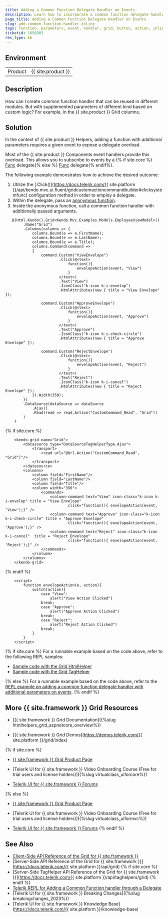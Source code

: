 ```yaml
---
title: Adding a Common Function Delegate Handler on Events
description: Learn how to incorporate a common function delegate handler.
page_title: Adding a Common Function Delegate Handler on Events
slug: add-common-function-handler-inline
tags: function, parameters, event, handler, grid, button, action, inline, template, delegate, telerik, core, mvc
ticketid: 1656801
res_type: kb
---
```


## Environment
<table>
	<tbody>
		<tr>
			<td>Product</td>
			<td>{{ site.product }}</td>
		</tr>
	</tbody>
</table>

## Description
How can I create common function handler that can be reused in different modules. But with supplemented parameters of different kind based on custom logic? For example, in the {{ site.product }} Grid columns.

## Solution

In the context of {{ site.product }} Helpers, adding a function with additional parameters requires a given event to expose a delegate overload. 

Most of the {{ site.product }} Components event handlers provide this overload. This allows you to subscribe to events by a {% if site.core %} [Func<TResult>](https://learn.microsoft.com/en-us/dotnet/api/system.func-1?view=net-8.0) delegate{% else %} [Func<TResult>](https://learn.microsoft.com/en-us/dotnet/api/system.func-2?view=netframework-4.7.2) delegate{% endif%}.

The following example demonstrates how to achieve the desired outcome:

1. Utilize the [.Click()](https://docs.telerik.com/{{ site.platform }}/api/kendo.mvc.ui.fluent/gridcustomactioncommandbuilder#clicksystemfunc) configuration method in order to employ a delegate.
1. Within the delegate, pass an [anonymous function](https://www.geeksforgeeks.org/javascript-anonymous-functions/).
1. Inside the anonymous function, call a common function handler with additionally passed arguments.

```HtmlHelper
   @(Html.Kendo().Grid<Kendo.Mvc.Examples.Models.EmployeeViewModel>()
        .Name("Grid")
        .Columns(columns => {
            columns.Bound(e => e.FirstName);
            columns.Bound(e => e.LastName);
            columns.Bound(e => e.Title);
            columns.Command(command =>
            {
                command.Custom("ViewEnvelope")
                        .Click(@<text>
                            function(){
                                envelopeAction(event, "View")
                            }
                        </text>)
                        .Text("View")
                        .IconClass("k-icon k-i-envelop")
                        .HtmlAttributes(new { title = "View Envelope" });
                
                command.Custom("ApproveEnvelope")
                        .Click(@<text>
                            function(){
                                envelopeAction(event, "Approve")
                            }
                        </text>)
                        .Text("Approve")
                        .IconClass("k-icon k-i-check-circle")
                        .HtmlAttributes(new { title = "Approve Envelope" });
                
                command.Custom("RejectEnvelope")
                        .Click(@<text>
                            function(){
                                envelopeAction(event, "Reject")
                            }
                        </text>)
                        .Text("Reject")
                        .IconClass("k-icon k-i-cancel")
                        .HtmlAttributes(new { title = "Reject Envelope" });
            }).Width(350);
        })
        .DataSource(dataSource => dataSource
            .Ajax()
            .Read(read => read.Action("CustomCommand_Read", "Grid"))
        )
    )
```
 {% if site.core %}
```TagHelper
	<kendo-grid name="Grid">
        <datasource type="DataSourceTagHelperType.Ajax">
            <transport>
                <read url="@Url.Action("CustomCommand_Read", "Grid")"/>
            </transport>
        </datasource>
        <columns>
            <column field="FirstName"/>
            <column field="LastName"/>
            <column field="Title"/>
            <column width="350">
                <commands>
                    <column-command text="View" icon-class="k-icon k-i-envelop" title = "View Envelope"
                            click="function(){ envelopeAction(event, 'View');}" />
                    <column-command text="Approve" icon-class="k-icon k-i-check-circle" title = "Approve Envelope"
                            click="function(){ envelopeAction(event, 'Approve');}" />
                    <column-command text="Reject" icon-class="k-icon k-i-cancel"  title = "Reject Envelope"
                            click="function(){ envelopeAction(event, 'Reject');}" />
                </commands>
            </column>
        </columns>
    </kendo-grid>
```
 {% endif %}

```JS script.js
    <script>
        function envelopeAction(e, action){
            switch(action){
                case "View":
                    alert("View Action Clicked")
                break;
                case "Approve":
                    alert("Approve Action Clicked")
                break;
                case "Reject":
                    alert("Reject Action Clicked")
                break;
            }
        }    
    </script>
```

{% if site.core %}
For a runnable example based on the code above, refer to the following REPL samples:

* [Sample code with the Grid HtmlHelper](https://netcorerepl.telerik.com/ceuLPqFe26FY1u6A24)
* [Sample code with the Grid TagHelper](https://netcorerepl.telerik.com/wSELFDPl090swHjc22)

{% else %}
For a runnable example based on the code above, refer to the [REPL example on adding a common function delegate handler with additional parameters on events](https://netcorerepl.telerik.com/ceuLPqFe26FY1u6A24).
{% endif %}

## More {{ site.framework }} Grid Resources

* [{{ site.framework }} Grid Documentation]({%slug htmlhelpers_grid_aspnetcore_overview%})

* [{{ site.framework }} Grid Demos](https://demos.telerik.com/{{ site.platform }}/grid/index)

{% if site.core %}
* [{{ site.framework }} Grid Product Page](https://www.telerik.com/aspnet-core-ui/grid)

* [Telerik UI for {{ site.framework }} Video Onboarding Course (Free for trial users and license holders)]({%slug virtualclass_uiforcore%})

* [Telerik UI for {{ site.framework }} Forums](https://www.telerik.com/forums/aspnet-core-ui)

{% else %}
* [{{ site.framework }} Grid Product Page](https://www.telerik.com/aspnet-mvc/grid)

* [Telerik UI for {{ site.framework }} Video Onboarding Course (Free for trial users and license holders)]({%slug virtualclass_uiformvc%})

* [Telerik UI for {{ site.framework }} Forums](https://www.telerik.com/forums/aspnet-mvc)
{% endif %}

## See Also

* [Client-Side API Reference of the Grid for {{ site.framework }}](https://docs.telerik.com/kendo-ui/api/javascript/ui/grid)
* [Server-Side API Reference of the Grid for {{ site.framework }}](https://docs.telerik.com/{{ site.platform }}/api/grid)
{% if site.core %}
* [Server-Side TagHelper API Reference of the Grid for {{ site.framework }}](https://docs.telerik.com/{{ site.platform }}/api/taghelpers/grid)
{% endif %}
* [Telerik REPL for Adding a Common Function handler through a Delegate](https://netcorerepl.telerik.com/ceuLPqFe26FY1u6A24)
* [Telerik UI for {{ site.framework }} Breaking Changes]({%slug breakingchanges_2023%})
* [Telerik UI for {{ site.framework }} Knowledge Base](https://docs.telerik.com/{{ site.platform }}/knowledge-base)
